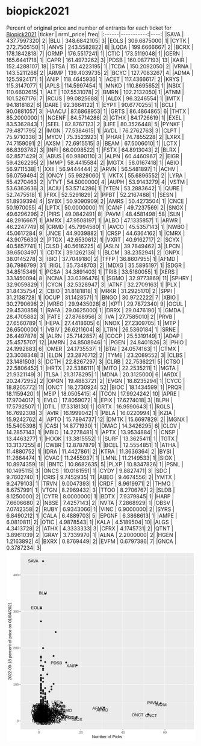 # biopick2021
Percent of original price and number of entrants for each ticket for [Biopick2021](https://twitter.com/hashtag/Biopick2021)
|ticker |  nrml_price| freq|
|:------|-----------:|----:|
|SAVA   | 437.7997320|    2|
|BLU    | 348.6842105|    3|
|EOLS   | 309.6875000|    1|
|CYTK   | 272.7505150|    1|
|ANVS   | 243.5582822|    8|
|LQDA   | 199.6666667|    2|
|BCRX   | 178.1842818|    7|
|ORMP   | 176.5517241|    1|
|CTIC   | 173.5119048|    1|
|GERN   | 165.6441718|    1|
|CAPR   | 161.4973262|    3|
|PDSB   | 160.0877193|   13|
|XAIR   | 152.4288107|   18|
|STSA   | 151.4223195|    1|
|TCDA   | 150.2092050|    2|
|VRNA   | 143.5211268|    2|
|ARMP   | 139.4039735|    2|
|BCYC   | 127.7083267|    4|
|ADMA   | 125.5924171|    1|
|ANIP   | 118.4645936|    1|
|ACET   | 117.4366617|    2|
|KRYS   | 115.3147077|    1|
|APLS   | 114.5997454|    1|
|MNKD   | 110.8695652|    1|
|NBIX   | 110.6602615|    1|
|ALT    | 107.5531078|    2|
|BMRN   | 102.2132050|    1|
|ATNM   | 101.5267176|    7|
|RCUS   |  99.0825688|    1|
|ALDX   |  96.3246554|    1|
|IMTX   |  94.1818182|    6|
|DARE   |  92.3664122|    1|
|EYPT   |  90.6770255|    1|
|BCLI   |  90.0881057|    3|
|HAACU  |  87.6868953|    1|
|GRTS   |  86.4864865|    6|
|THTX   |  85.2000000|    1|
|NGENF  |  84.5714286|    2|
|GTHX   |  84.1726619|    1|
|EXEL   |  83.5362843|    1|
|SEEL   |  82.8767123|    2|
|LIFE   |  80.3526448|    5|
|PYNKF  |  79.4871795|    2|
|IMGN   |  77.5384615|    1|
|AVDL   |  76.2762763|    3|
|CLPT   |  75.9710336|    3|
|MYOV   |  75.3523923|    1|
|PHAR   |  74.7855228|    2|
|LXRX   |  74.7159091|    2|
|AXSM   |  72.6915515|    3|
|BEAM   |  67.5006010|    1|
|LCTX   |  66.8393782|    3|
|INFI   |  66.0098522|    1|
|FSTX   |  64.8913043|    2|
|BLRX   |  62.8571429|    3|
|ABUS   |  60.9890110|    3|
|ALPN   |  60.4460967|    2|
|EIGR   |  59.4262295|    2|
|IMMP   |  58.4415584|    2|
|MGTX   |  58.0167418|    1|
|ABIO   |  56.9711538|    1|
|XXII   |  56.9444444|    2|
|ARVN   |  56.5481897|    1|
|ACHV   |  56.0759494|    2|
|ONCY   |  55.9829060|    1|
|VKTX   |  55.6896552|    2|
|LYRA   |  55.4270463|    2|
|VTVT   |  54.5000000|    4|
|AUPH   |  53.9143279|    4|
|VSTM   |  53.6363636|    3|
|ACIU   |  53.5714286|    1|
|YTEN   |  53.2883642|    1|
|QURE   |  52.7475518|    1|
|IFRX   |  52.5291829|    2|
|PPBT   |  52.2167488|    1|
|SESN   |  51.8939394|    4|
|SYBX   |  50.9090909|    2|
|AMRS   |  50.4273504|    1|
|CNCE   |  50.1970055|    4|
|LPTX   |  50.0000000|   11|
|CANF   |  49.7237569|    2|
|SNGX   |  49.6296296|    2|
|PIRS   |  49.0842491|    8|
|PAVM   |  48.4581498|   58|
|SLN    |  48.2916667|    1|
|AMRX   |  47.9508197|    1|
|ALBO   |  47.1335857|    1|
|ARWR   |  46.2247749|    8|
|CRMD   |  45.7994580|    1|
|AVCO   |  45.5357143|    1|
|NWBO   |  45.0617284|    9|
|JNCE   |  44.9039882|    1|
|CRSP   |  44.6364162|    1|
|CMRX   |  43.9075630|    2|
|PTGX   |  42.6530612|    1|
|VXRT   |  40.9162717|    2|
|SCYX   |  40.5857741|    1|
|CLSD   |  40.5616225|    4|
|ASLN   |  39.7849462|    3|
|LPCN   |  39.6503497|    1|
|CDTX   |  39.1262136|    1|
|BLCM   |  38.2352941|    2|
|GNPX   |  38.0145278|    3|
|IBIO   |  37.7049180|    2|
|TFFP   |  36.8607955|    1|
|AFMD   |  36.7986799|   31|
|RIGL   |  35.7348703|    2|
|MDXG   |  35.5895197|    1|
|SDGR   |  34.8515349|    1|
|PCSA   |  34.3891403|    1|
|TRIB   |  33.5180055|    1|
|XERS   |  33.1450094|    8|
|NCNA   |  33.0396476|    1|
|SGMO   |  32.9773869|   11|
|SPHRY  |  32.9059829|    1|
|CYCN   |  32.5328947|    3|
|ATNF   |  32.2709163|    1|
|PLX    |  31.8435754|    2|
|CBIO   |  31.8181818|    1|
|MRKR   |  31.2925170|    2|
|SPPI   |  31.2138728|    1|
|OCUP   |  31.1428571|    1|
|BNGO   |  30.9722222|    7|
|XBIO   |  30.2790698|    2|
|MREO   |  29.9435028|    8|
|KPTI   |  29.7872340|    9|
|OCUL   |  29.4530858|    1|
|RAFA   |  29.0625000|    1|
|DRRX   |  29.0476190|    1|
|GMDA   |  28.4705882|    3|
|FATE   |  27.8768956|    3|
|IVA    |  27.7585010|    2|
|PRVB   |  27.6560789|    1|
|HEPA   |  27.4418605|    6|
|NNOX   |  27.2309705|    1|
|MTP    |  26.6500000|    1|
|VBIV   |  26.6211604|    8|
|LTRN   |  26.5360184|    1|
|SRNE   |  26.4497878|    3|
|ALRN   |  25.7142857|    4|
|COCP   |  25.5319149|    1|
|ADAP   |  25.4575707|   12|
|AMRN   |  24.8508946|    1|
|PGEN   |  24.8401826|    3|
|PHIO   |  24.1992883|    6|
|OMER   |  24.1735537|    1|
|BTAI   |  24.0574163|    1|
|CTMX   |  23.3038348|    3|
|ELDN   |  23.2876712|    2|
|TYME   |  23.2089552|    3|
|CLBS   |  23.1481503|    3|
|DCTH   |  22.8267297|    3|
|CLRB   |  22.7536221|    5|
|CTSO   |  22.5806452|    1|
|HRTX   |  22.5386111|    1|
|MITO   |  22.2535211|    1|
|MGTA   |  21.9321149|    3|
|TLSA   |  21.3178295|    1|
|MDNA   |  20.3125000|    6|
|ARDX   |  20.2472952|    2|
|OPGN   |  19.4883721|    2|
|EVGN   |  18.8235294|    1|
|CYCC   |  18.8205772|   11|
|ONCT   |  18.2730924|   52|
|BIOC   |  18.1434599|    1|
|PRQR   |  18.1159420|    1|
|MEIP   |  18.0505415|    4|
|TCON   |  17.9924242|   10|
|APRE   |  17.9704017|    1|
|EVLO   |  17.8059072|    1|
|EPIX   |  17.6274018|    3|
|BLPH   |  17.5792507|    1|
|DTIL   |  17.3318130|    1|
|GRTX   |  16.9590643|    1|
|RGLS   |  16.7692308|    3|
|AVIR   |  16.1999042|    1|
|PBLA   |  16.0220994|    1|
|KZIA   |  15.9242762|    4|
|APTO   |  15.7894737|   12|
|DMTK   |  15.6697829|    2|
|MGNX   |  15.5405398|    1|
|CASI   |  14.8771930|    1|
|DMAC   |  14.3426295|    6|
|CLOV   |  14.2857143|    1|
|MBIO   |  14.2278481|    1|
|APTX   |  13.9534884|    1|
|CNSP   |  13.4463277|    1|
|HOOK   |  13.3815552|    1|
|SURF   |  13.3625411|    1|
|TGTX   |  13.3137255|    8|
|CWBR   |  12.8787879|    1|
|BCEL   |  12.5554851|    1|
|ATHA   |  11.4880752|    1|
|IDRA   |  11.4427861|    2|
|KTRA   |  11.3636364|    2|
|BYSI   |  11.2664474|    1|
|CVAC   |  11.2455937|    1|
|LMNL   |  11.2149533|    1|
|SIOX   |  10.8974359|   18|
|BNTC   |  10.8682635|    5|
|PLXP   |  10.8347826|    1|
|PSNL   |  10.1495115|    3|
|ONCS   |  10.0161551|    1|
|CYDY   |   9.8827471|    3|
|SDC    |   9.7602740|    1|
|CRIS   |   9.7452935|   11|
|ABEO   |   9.4674556|    2|
|YMTX   |   9.2479103|    1|
|TRVN   |   9.0047393|    1|
|CRDF   |   8.9619971|    2|
|THMO   |   8.6757991|    1|
|VTGN   |   8.2969432|    3|
|TTOO   |   8.2706767|    2|
|SLDB   |   8.1250000|    2|
|CYTR   |   8.0000000|    1|
|BDTX   |   7.9379845|    1|
|HARP   |   7.6606680|    2|
|NBSE   |   7.4257143|    2|
|NVTA   |   7.2868929|    1|
|OBSV   |   7.0742358|    2|
|RUBY   |   6.9343066|    1|
|VINC   |   6.9000000|    2|
|SYRS   |   6.8490212|    1|
|CALA   |   6.4889703|    5|
|EPGNF  |   6.3868613|    1|
|AMPE   |   6.0810811|    2|
|OTIC   |   4.9878543|    1|
|KALA   |   4.5189504|   10|
|ALGS   |   4.3413728|    2|
|ATHX   |   4.3333333|    3|
|CFRX   |   4.1745731|    2|
|QTNT   |   3.8961039|    2|
|GRAY   |   3.7339970|    1|
|ALNA   |   2.2000000|    2|
|HGEN   |   1.2163892|    4|
|BXRX   |   0.8769449|    2|
|EVFM   |   0.6797386|    7|
|GNCA   |   0.3787234|    3|
![retvspicks](biopicks.png?raw=true)
